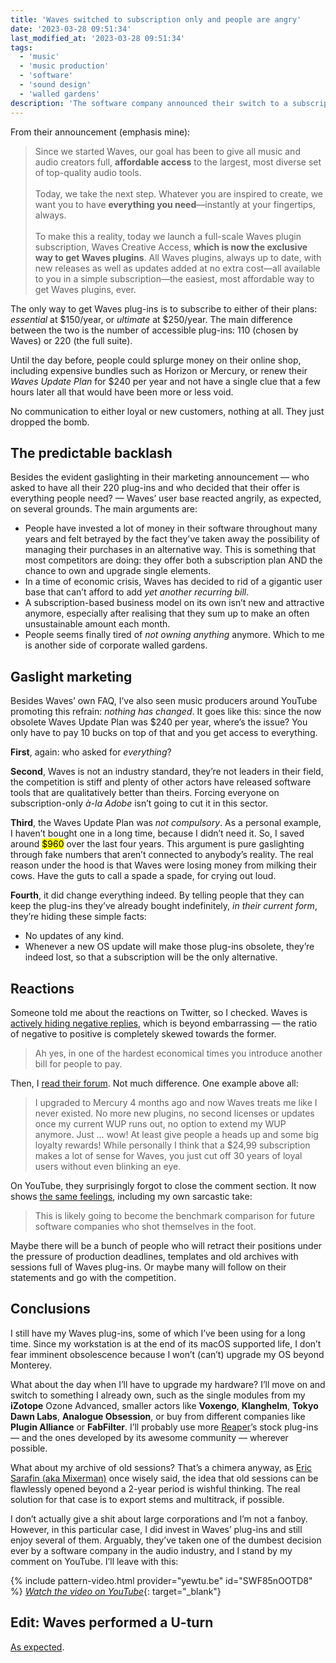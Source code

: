 ```yaml
---
title: 'Waves switched to subscription only and people are angry'
date: '2023-03-28 09:51:34'
last_modified_at: '2023-03-28 09:51:34'
tags:
  - 'music'
  - 'music production'
  - 'software'
  - 'sound design'
  - 'walled gardens'
description: 'The software company announced their switch to a subscription-only business model, leaving behind a loyal user base of several decades.'
---
```

From their announcement (emphasis mine):

> Since we started Waves, our goal has been to give all music and audio creators full, **affordable access** to the largest, most diverse set of  top-quality audio tools.
><br><br>
> Today, we take the next step. Whatever you are inspired to create, we want you to have **everything you need**—instantly at your fingertips,  always.
><br><br>
> To make this a reality, today we launch a full-scale Waves plugin subscription, Waves Creative Access, **which is now the exclusive way to get Waves plugins**. All Waves plugins, always up to date, with new releases as well as updates added at no  extra cost—all available to you in a simple subscription—the easiest,  most affordable way to get Waves plugins, ever.

The only way to get Waves plug-ins is to subscribe to either of their plans: *essential* at $150/year, or *ultimate* at $250/year. The main difference between the two is the number of accessible plug-ins: 110 (chosen by Waves) or 220 (the full suite).

Until the day before, people could splurge money on their online shop, including expensive bundles such as Horizon or Mercury, or renew their *Waves Update Plan* for $240 per year and not have a single clue that a few hours later all that would have been more or less void.

No communication to either loyal or new customers, nothing at all. They just dropped the bomb.

## The predictable backlash

Besides the evident gaslighting in their marketing announcement — who asked to have all their 220 plug-ins and who decided that their offer is everything people need? — Waves’ user base reacted angrily, as expected, on several grounds. The main arguments are:

- People have invested a lot of money in their software throughout many years and felt betrayed by the fact they’ve taken away the possibility of managing their purchases in an alternative way. This is something that most competitors are doing: they offer both a subscription plan AND the chance to own and upgrade single elements.
- In a time of economic crisis, Waves has decided to rid of a gigantic user base that can’t afford to add *yet another recurring bill*.
- A subscription-based business model on its own isn’t new and attractive anymore, especially after realising that they sum up to make an often unsustainable amount each month.
- People seems finally tired of *not owning anything* anymore. Which to me is another side of corporate walled gardens.

## Gaslight marketing

Besides Waves’ own FAQ, I’ve also seen music producers around YouTube promoting this refrain: *nothing has changed*. It goes like this: since the now obsolete Waves Update Plan was $240 per year, where’s the issue? You only have to pay 10 bucks on top of that and you get access to everything.

**First**, again: who asked for *everything*? 

**Second**, Waves is not an industry standard, they’re not leaders in their field, the competition is stiff and plenty of other actors have released software tools that are qualitatively better than theirs. Forcing everyone on subscription-only *à-la Adobe* isn’t going to cut it in this sector.

**Third**, the Waves Update Plan was *not compulsory*. As a personal example, I haven’t bought one in a long time, because I didn’t need it. So, I saved around <mark>$960</mark> over the last four years. This argument is pure gaslighting through fake numbers that aren’t connected to anybody’s reality. The real reason under the hood is that Waves were losing money from milking their cows. Have the guts to call a spade a spade, for crying out loud.

**Fourth**, it did change everything indeed. By telling people that they can keep the plug-ins they’ve already bought indefinitely, *in their current form*, they’re hiding these simple facts:

- No updates of any kind.
- Whenever a new OS update will make those plug-ins obsolete, they’re indeed lost, so that a subscription will be the only alternative.

## Reactions

Someone told me about the reactions on Twitter, so I checked. Waves is [actively hiding negative replies](https://twitter.com/WavesAudioLtd/status/1640045183235391488/hidden), which is beyond embarrassing — the ratio of negative to positive is completely skewed towards the former.

> Ah yes, in one of the hardest economical times you introduce another bill for people to pay.

Then, I [read their forum](https://forum.waves.com/t/introducing-waves-creative-access/6850). Not much difference. One example above all:

> I upgraded to Mercury 4 months ago and now Waves treats me like I never  existed. No more new plugins, no second licenses or updates once my  current WUP runs out, no option to extend my WUP anymore. Just … wow! At least give people a heads up and some big loyalty rewards!
>  While personally I think that a $24,99 subscription makes a lot of sense for Waves, you just cut off 30 years of loyal users without even  blinking an eye.

On YouTube, they surprisingly forgot to close the comment section. It now shows [the same feelings](https://www.youtube.com/watch?v=erzVpZjUQBc), including my own sarcastic take:

> This is likely going to become the benchmark comparison for future software companies who shot themselves in the foot.

Maybe there will be a bunch of people who will retract their positions under the pressure of production deadlines, templates and old archives with sessions full of Waves plug-ins. Or maybe many will follow on their statements and go with the competition.

## Conclusions

I still have my Waves plug-ins, some of which I’ve been using for a long time. Since my workstation is at the end of its macOS supported life, I don’t fear imminent obsolescence because I won’t (can’t) upgrade my OS beyond Monterey. 

What about the day when I’ll have to upgrade my hardware? I’ll move on and switch to something I already own, such as the single modules from my **iZotope** Ozone Advanced, smaller actors like **Voxengo**, **Klanghelm**, **Tokyo Dawn Labs**, **Analogue Obsession**, or buy from different companies like **Plugin Alliance** or **FabFilter**. I’ll probably use more [Reaper](/blog/tag/reaper/)’s stock plug-ins — and the ones developed by its awesome community — wherever possible.

What about my archive of old sessions? That’s a chimera anyway, as [Eric Sarafin (aka Mixerman)](https://mixerman.net/) once wisely said, the idea that old sessions can be flawlessly opened beyond a 2-year period is wishful thinking. The real solution for that case is to export stems and multitrack, if possible.

I don’t actually give a shit about large corporations and I’m not a fanboy. However, in this particular case, I did invest in Waves’ plug-ins and still enjoy several of them. Arguably, they’ve taken one of the dumbest decision ever by a software company in the audio industry, and I stand by my comment on YouTube. I’ll leave with this:

{% include pattern-video.html provider="yewtu.be" id="SWF85nOOTD8" %}
[_Watch the video on YouTube_](https://youtu.be/SWF85nOOTD8){: target="_blank"}

## Edit: Waves performed a U-turn

[As expected](https://www.waves.com/news/perpetual-waves-licenses-are-back).